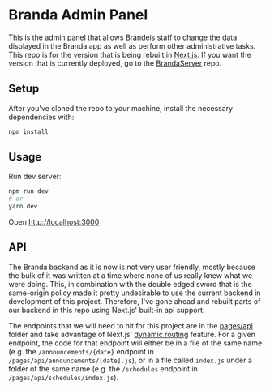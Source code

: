 # Branda Admin Panel

This is the admin panel that allows Brandeis staff to change the data displayed in the Branda app as well as perform other administrative tasks. This repo is for the version that is being rebuilt in [Next.js](https://nextjs.org/). If you want the version that is currently deployed, go to the [BrandaServer](https://github.com/segalb/BrandaServer) repo.

## Setup

After you've cloned the repo to your machine, install the necessary dependencies with:

```bash
npm install
```

## Usage

Run dev server:

```bash
npm run dev
# or
yarn dev
```

Open [http://localhost:3000](http://localhost:3000)

## API

The Branda backend as it is now is not very user friendly, mostly because the bulk of it was written at a time where none of us really knew what we were doing. This, in combination with the double edged sword that is the same-origin policy made it pretty undesirable to use the current backend in development of this project. Therefore, I've gone ahead and rebuilt parts of our backend in this repo using Next.js' built-in api support.

The endpoints that we will need to hit for this project are in the [pages/api](https://github.com/elijahmiller237/branda-admin-panel/tree/main/pages/api) folder and take advantage of Next.js' [dynamic routing](https://nextjs.org/docs/routing/dynamic-routes) feature. For a given endpoint, the code for that endpoint will either be in a file of the same name (e.g. the `/announcements/{date}` endpoint in `/pages/api/announcements/[date].js`), or in a file called `index.js` under a folder of the same name (e.g. the `/schedules` endpoint in `/pages/api/schedules/index.js`).
